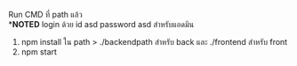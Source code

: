 Run CMD ที่ path แล้ว  
***NOTED** login ด้วย id asd password asd สำหรับแอดมิน
1. npm install ใน path > ./backendpath สำหรับ back และ  ./frontend สำหรับ front
2. npm start 

